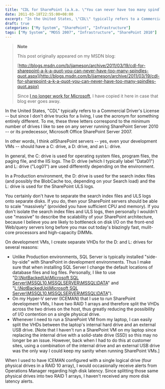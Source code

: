 ```yaml
---
title: "CDL for SharePoint (a.k.a. \"You can never have too many spindles\")"
date: 2011-03-18T22:55:00+08:00
excerpt: "In the United States, \"CDL\" typically refers to a Commercial Driver's License -- but since I don't drive trucks for a living, I use the acronym for something entirely different. To me, these three letters correspond to the minimum number of drives I like..."
draft: true
categories: ["My System", "SharePoint", "Infrastructure"]
tags: ["My System", "MOSS 2007", "Infrastructure", "SharePoint 2010"]
---
```


> **Note**
> 
> This post originally appeared on my MSDN blog:
> 
> [http://blogs.msdn.com/b/jjameson/archive/2011/03/19/cdl-for-sharepoint-a-k-a-quot-you-can-never-have-too-many-spindles-quot.aspx](http://blogs.msdn.com/b/jjameson/archive/2011/03/19/cdl-for-sharepoint-a-k-a-quot-you-can-never-have-too-many-spindles-quot.aspx)
> 
> Since [I no longer work for Microsoft](/blog/jjameson/2011/09/02/last-day-with-microsoft), I have copied it here in case that blog ever goes away.

In the United States, "CDL" typically refers to a Commercial Driver's License -- but since I don't drive trucks for a living, I use the acronym for something entirely different. To me, these three letters correspond to the minimum number of drives I like to see on any server running SharePoint Server 2010 -- or its predecessor, Microsoft Office SharePoint Server 2007.

In other words, I think *all*SharePoint servers -- yes, even your development VMs -- should have a C: drive, a D: drive, and an L: drive.

In general, the C: drive is used for operating system files, program files, the paging file, and the IIS logs. The D: drive (which I typically label "Data01") and L: drive ("Log01") are used differently depending on the environment.

In a Production environment, the D: drive is used for the search index files (and possibly the BlobCache too, depending on your Search load) and the L: drive is used for the SharePoint ULS logs.

You certainly don't have to separate the search index files and ULS logs onto separate disks. If you do, then your SharePoint servers should be able to scale "massively" (provided you have sufficient CPU and memory). If you don't isolate the search index files and ULS logs, then personally I wouldn't use "massive" to describe the scalability of your SharePoint architecture, because I believe you are likely to bottleneck on disk I/O on the front-end Web/query servers long before you max out today's blazingly fast, mulit-core processors and high-capacity DIMMs.

On development VMs, I create separate VHDs for the D: and L: drives for several reasons:

- Unlike Production environments, SQL Server is typically installed "side-by-side" with SharePoint in development environments. Thus I make sure that when installing SQL Server I change the default locations of database files and log files. Personally, I like to use "[D:\NotBackedUp\Microsoft SQL Server\MSSQL10.MSSQLSERVER\MSSQL\DATA](file:///D:/NotBackedUp/Microsoft%20SQL%20Server/MSSQL10.MSSQLSERVER/MSSQL/DATA)" and "[L:\NotBackedUp\Microsoft SQL Server\MSSQL10.MSSQLSERVER\MSSQL\DATA](file:///L:/NotBackedUp/Microsoft%20SQL%20Server/MSSQL10.MSSQLSERVER/MSSQL/DATA)").
- On my Hyper-V server (ICEMAN) that I use to run SharePoint development VMs, I have two RAID 1 arrays and therefore split the VHDs across the two drives on the host, thus greatly reducing the possibility of I/O contention on a single  physical drive.
- Whenever I need to run a SharePoint VM from my laptop, I can easily split the VHDs between the laptop's internal hard drive and an external USB drive. [Note that I haven't run a SharePoint VM on my laptop since replacing the internal drive with a solid-state drive (SSD) so this may no longer be an issue. However, back when I had to do this at customer sites, using a combination of the internal drive and an external USB drive was the only way I could keep my sanity when running SharePoint VMs.]

When I used to have ICEMAN configured with a single logical drive (four physical drives in a RAID 10 array), I would occasionally receive alerts from Operations Manager regarding high disk latency. Since splitting those same physical drives into two RAID 1 arrays, I haven't received any more disk latency alerts.


